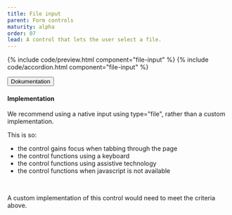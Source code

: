 ```yaml
---
title: File input
parent: Form controls
maturity: alpha
order: 07
lead: A control that lets the user select a file.
---
```


{% include code/preview.html component="file-input" %}
{% include code/accordion.html component="file-input" %}
<div class="accordion-bordered">
  <button class="button-unstyled accordion-button"
      aria-expanded="true" aria-controls="date-input-docs">
    Dokumentation
  </button>
  <div id="date-input-docs" aria-hidden="false" class="accordion-content">
    <h4 class="heading">Implementation</h4>
    <p>We recommend using a native input using type="file", rather than a custom implementation.</p>
    <p>This is so:</p>
      <ul class="content-list">
      <li>the control gains focus when tabbing through the page</li>
      <li>the control functions using a keyboard</li>
      <li>the control functions using assistive technology</li>
      <li>the control functions when javascript is not available</li>
    </ul>
    <br>
    <p>A custom implementation of this control would need to meet the criteria above.</p>
  </div>
</div>
